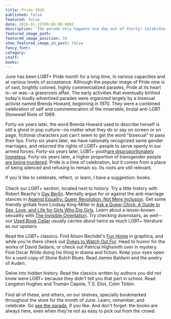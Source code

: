 ```yaml
---
title: Pride 2016
published: false
featured: false
date: 2016-01-15T09:00:00.000Z
description: 'The parade only happens one day out of thirty! Celebrate LGBT+ Pride month with the Booksmith and a nice dollop of quiet reading.'
featured_image_path:
featured_image_position: 50
show_featured_image_in_post: false
fancy_font:
category:
staff:
books:
---
```



June has been LGBT+ Pride month for a long time, in various capacities and at various levels of acceptance. Although the popular image of Pride now is of vast, brightly colored, highly commercialized parades, Pride at its heart is--or was--a grassroots affair. The early activities that eventually birthed today's loudly advertised parades were organized largely by a bisexual activist named Brenda Howard, beginning in 1970. They were a combined celebration of self and commemoration of the miserable, brutal anti-LGBT Stonewall Riots of 1969.

Forty-six years later, the word Brenda Howard used to describe herself is still a ghost in pop culture--no matter what they do or say on screen or on page, fictional characters just can't seem to get the word "bisexual" to pass their lips. Forty-six years later, we have nationally recognized same gender marriages, and returned the rights of LGBT+ people to serve openly in our armed forces. Forty-six years later, LGBT+ youth[are disproportionately homeless](http://nationalhomeless.org/issues/lgbt/). Forty-six years later, a higher proportion of transgender people [are being murdered](http://www.theguardian.com/us-news/2015/nov/13/transgender-homicide-victims-us-has-hit-historic-high). Pride is a time of celebration, but it comes from a place of being silenced and refusing to remain so. Its roots are still relevant.

If you'd like to celebrate, reflect, or learn, I have a suggestion: books.
<br>
<br>Check our LGBT+ section, located next to history. Try a little history with Robert Beachy's [Gay Berlin](http://www.brooklinebooksmith-shop.com/book/9780307473134). Mentally argue for or against the anti-marriage stances in [Against Equality: Queer Revolution, Not Mere Inclusion](http://www.brooklinebooksmith-shop.com/book/9781849351843). Get some friendly girltalk from Lindsay King-Miller in [Ask a Queer Chick: A Guide to Sex, Love, and Life for Girls Who Dig Girls](http://www.brooklinebooksmith-shop.com/book/9780147516787). Learn about a lesser-known sexuality with [The Invisible Orientation](http://www.brooklinebooksmith-shop.com/book/9781634502436). Try checking downstairs, as well--our [Used Book Cellar](http://www.brooklinebooksmith.com/used-books/) usually carries about twice as much LGBT+ literature as our upstairs.

Read the LGBT+ classics. Find Alison Bechdel's [Fun Home](http://www.brooklinebooksmith-shop.com/book/9780618871711) in graphica, and while you're there check out [Dykes to Watch Out For](http://www.brooklinebooksmith-shop.com/book/9780618968800). Head to humor for the works of David Sedaris, or check out Patricia Highsmith over in mystery. Find Oscar Wilde doing his thing in drama and fiction. Keep your eyes open for a used copy of Stone Butch Blues. Read James Baldwin and the poetry of Auden.

Delve into hidden history. Read the classics written by authors you did not know were LGBT+ because they didn't tell you that part in school. Read Langston Hughes and Truman Capote, T.S. Eliot, Colm T&oacute;ib&iacute;n.
<br>
<br>Find all of these, and others, on our shelves, specially bookmarked throughout the store for the month of June. Learn, remember, and celebrate. Go [see the parade](http://www.bostonpride.org/), if you like. And don't forget: the books are always here, even when they're not as easy to pick out from the crowd.

&nbsp;

&nbsp;